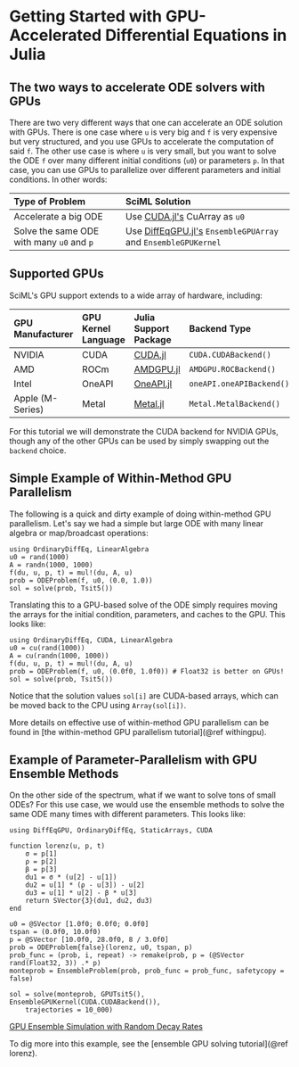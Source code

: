 # Getting Started with GPU-Accelerated Differential Equations in Julia

## The two ways to accelerate ODE solvers with GPUs

There are two very different ways that one can
accelerate an ODE solution with GPUs. There is one case where `u` is very big and `f`
is very expensive but very structured, and you use GPUs to accelerate the computation
of said `f`. The other use case is where `u` is very small, but you want to solve the ODE
`f` over many different initial conditions (`u0`) or parameters `p`. In that case, you can
use GPUs to parallelize over different parameters and initial conditions. In other words:

| Type of Problem                           | SciML Solution                                                                                           |
|:----------------------------------------- |:-------------------------------------------------------------------------------------------------------- |
| Accelerate a big ODE                      | Use [CUDA.jl's](https://cuda.juliagpu.org/stable/) CuArray as `u0`                                       |
| Solve the same ODE with many `u0` and `p` | Use [DiffEqGPU.jl's](https://docs.sciml.ai/DiffEqGPU/stable/) `EnsembleGPUArray` and `EnsembleGPUKernel` |

## Supported GPUs

SciML's GPU support extends to a wide array of hardware, including:

| GPU Manufacturer | GPU Kernel Language | Julia Support Package                              | Backend Type             |
|:---------------- |:------------------- |:-------------------------------------------------- |:------------------------ |
| NVIDIA           | CUDA                | [CUDA.jl](https://github.com/JuliaGPU/CUDA.jl)     | `CUDA.CUDABackend()`     |
| AMD              | ROCm                | [AMDGPU.jl](https://github.com/JuliaGPU/AMDGPU.jl) | `AMDGPU.ROCBackend()`    |
| Intel            | OneAPI              | [OneAPI.jl](https://github.com/JuliaGPU/oneAPI.jl) | `oneAPI.oneAPIBackend()` |
| Apple (M-Series) | Metal               | [Metal.jl](https://github.com/JuliaGPU/Metal.jl)   | `Metal.MetalBackend()`   |

For this tutorial we will demonstrate the CUDA backend for NVIDIA GPUs, though any of the other GPUs can be
used by simply swapping out the `backend` choice.

## Simple Example of Within-Method GPU Parallelism

The following is a quick and dirty example of doing within-method GPU parallelism.
Let's say we had a simple but large ODE with many linear algebra or map/broadcast
operations:

```@example basic
using OrdinaryDiffEq, LinearAlgebra
u0 = rand(1000)
A = randn(1000, 1000)
f(du, u, p, t) = mul!(du, A, u)
prob = ODEProblem(f, u0, (0.0, 1.0))
sol = solve(prob, Tsit5())
```

Translating this to a GPU-based solve of the ODE simply requires moving the arrays for
the initial condition, parameters, and caches to the GPU. This looks like:

```@example basic
using OrdinaryDiffEq, CUDA, LinearAlgebra
u0 = cu(rand(1000))
A = cu(randn(1000, 1000))
f(du, u, p, t) = mul!(du, A, u)
prob = ODEProblem(f, u0, (0.0f0, 1.0f0)) # Float32 is better on GPUs!
sol = solve(prob, Tsit5())
```

Notice that the solution values `sol[i]` are CUDA-based arrays, which can be moved back
to the CPU using `Array(sol[i])`.

More details on effective use of within-method GPU parallelism can be found in
[the within-method GPU parallelism tutorial](@ref withingpu).

## Example of Parameter-Parallelism with GPU Ensemble Methods

On the other side of the spectrum, what if we want to solve tons of small ODEs? For this
use case, we would use the ensemble methods to solve the same ODE many times with
different parameters. This looks like:

```@example basic
using DiffEqGPU, OrdinaryDiffEq, StaticArrays, CUDA

function lorenz(u, p, t)
    σ = p[1]
    ρ = p[2]
    β = p[3]
    du1 = σ * (u[2] - u[1])
    du2 = u[1] * (ρ - u[3]) - u[2]
    du3 = u[1] * u[2] - β * u[3]
    return SVector{3}(du1, du2, du3)
end

u0 = @SVector [1.0f0; 0.0f0; 0.0f0]
tspan = (0.0f0, 10.0f0)
p = @SVector [10.0f0, 28.0f0, 8 / 3.0f0]
prob = ODEProblem{false}(lorenz, u0, tspan, p)
prob_func = (prob, i, repeat) -> remake(prob, p = (@SVector rand(Float32, 3)) .* p)
monteprob = EnsembleProblem(prob, prob_func = prob_func, safetycopy = false)

sol = solve(monteprob, GPUTsit5(), EnsembleGPUKernel(CUDA.CUDABackend()),
    trajectories = 10_000)
```
[GPU Ensemble Simulation with Random Decay Rates](tutorials/gpu_ensemble_random_decay.md)

To dig more into this example, see the [ensemble GPU solving tutorial](@ref lorenz).
